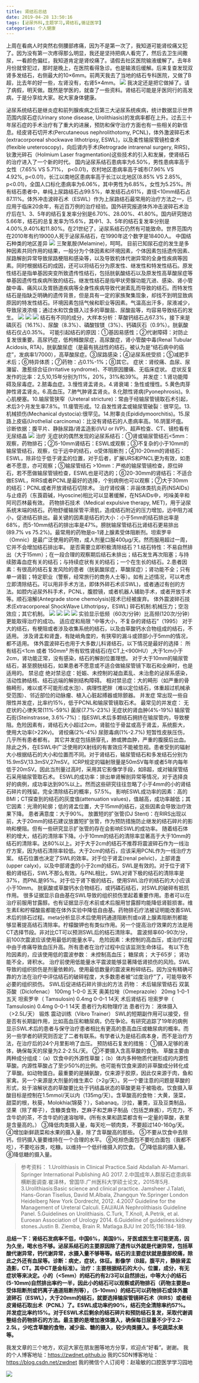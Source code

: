 ```yaml
---
title: 肾结石总结
date: 2019-04-28 13:50:16
tags: [泌尿外科,主题学习,肾结石,循证医学]
categories: 个人健康
---
```

上周在看病人时突然右侧腰部疼痛，因为不是第一次了，我知道可能肾绞痛又犯了。因为没有第一次疼得那么明显，我还是坚持把病人看完了，然后去卫生间撒尿，一看颜色偏红，我知道肯定是肾绞痛了。请假去社区医院输液缓解了。去年8月份就曾犯过，那时是晚上，在医院看得急诊。也是输液后缓解。后来复查发现双肾多发结石，右侧最大的10×6mm。前两天我去了当地的结石专科医院，又做了B超，比去年的好一些，左肾没有，右肾5×4mm。
![](https://zymblog-1258069789.cos.ap-chengdu.myqcloud.com/blog0119-sjszj/01.png)
我决定还是把它做掉了。请了病假，明天做。既然是学医的，就查了一些资料。肾结石可能是牙医同行的高发病，于是分享给大家。祝大家身体健康。

泌尿系统结石是继炎症和前列腺疾病之后第三大泌尿系统疾病，统计数据显示世界范围内尿石症(Urinary stone disease, Urolithiasis)的发病率都在上升。过去三十年尿石症的手术治疗有了重大的进展，预防和保守治疗方面也有一些相关的新信息。经皮肾石切开术(Percutaneous nephrolithotomy, PCNL)，体外激波碎石术(extracorporeal shockwave lithotripsy, ESWL)，以及柔性输尿管镜检查术(flexible ureteroscopy)，向后肾内手术(Retrograde intrarenal surgery, RIRS)，钬激光碎石（Holmium Laser fragmentation)这些技术的引入和发展，使肾结石的治疗进入了一个新的时代。
国内泌尿系结石患病率为6.50%，男性患病率高于女性（7.65% VS 5.71%， p<0.01)，农村地区患病率高于城市(7.96% VS 4.92%, p<0.01)，长江以南地区患病率高于长江以北地区(8.85% VS 2.85%, p<0.01)，全国人口标化患病率为6.06%，其中男性为6.85%，女性为5.25%。所有结石患者中，单纯上尿路结石占99.5%，单发结石占61%，直径<10mm结石占87.11%。体外冲击波碎石术（ESWL）作为上尿路结石最常用的治疗方法之一，已应用于临床20余年，有近百万例的治疗经验。国外研究报道体外冲击波碎石术治疗后在1、3、5年的结石复发率分别是6.70%、28.00%、41.80%。国内研究随访5.66年，结石的总复发率为15.6%，其中1、3、5年的结石复发率分别是4.00%,9.40%和11.80%。在21世纪了，泌尿系结石仍然有可能致命。世界范围内在2010年有约19000人死于泌尿系结石，在1990年这个数字是18400人。
中国结石种类的地区差异
![](https://zymblog-1258069789.cos.ap-chengdu.myqcloud.com/blog0119-sjszj/02.png)
三聚氰胺(Melamine)，呵呵。
目前已知尿石症的发生是多种因素共同作用的结果，一般分为个体因素和环境因素，个体因素包括遗传因素、尿路解剖异常导致尿路梗阻和感染等，以及导致机体代谢异常的全身性疾病等因素。同时根据结石的成因，还可以将结石分为原发性、继发性和特发性结石。原发性结石是指单基因突变所致遗传性结石，包括胱氨酸结石以及原发性高草酸尿症等单基因遗传性疾病所致的结石。继发性结石是指甲状旁腺功能亢进、感染、肾小管酸中毒、痛风以及胃肠道疾病等全身性疾病导致代谢紊乱而导致的结石。而特发性结石是指缺乏明确的遗传背景，但是具有一定的家族聚集现象，却找不到明显致病原因的特发性结石。环境因素包括气候和职业等因素。气温高出汗多，尿液减少，导致尿液浓缩；通过水和饮食摄入过多的草酸盐、尿酸盐等，均容易导致结石的发生。
![](https://zymblog-1258069789.cos.ap-chengdu.myqcloud.com/blog0119-sjszj/03.png)
![](https://zymblog-1258069789.cos.ap-chengdu.myqcloud.com/blog0119-sjszj/04.png)
![](https://zymblog-1258069789.cos.ap-chengdu.myqcloud.com/blog0119-sjszj/05.png)
结石有不同的成分，大样本分析：草酸钙结石占67.3%，接下来是磷灰石（16.1%）、尿酸（8.3%）、磷酸铵镁（3%）、钙磷灰石（0.9%）。胱氨酸结石仅占0.35%。
可能引起结石的原因：①基因易感性；②代谢障碍：对防止复发很重要。高尿钙症，低枸橼酸尿症，高尿酸症，肾小管酸中毒(Renal Tubular Acidosis, RTA)，胱氨酸尿症（是最有挑战性的结石，被认为是“结石病中的癌症”，发病率1/7000），高草酸尿症。③尿路感染；④泌尿系统受损；⑤减肥手术后；⑥特异体质；⑦药物：占0.1%-1%；⑧其它。
症状：肾绞痛、血尿、尿潴留、激惹综合征(Irritative syndrome)、不明原因腰痛、无临床症状。
症状反复发作的比率：2,5,10,15年分别为11%，20%，31%和39%。
并发症：1.肾功能障碍及尿毒症。2.脓毒血症。3.慢性肾盂肾炎。4.肾衰竭：急性或慢性。5.黄色肉芽肿性肾盂肾炎。6.高血压。7.肺气肿肾盂肾炎。8.化脓性肾病(Pyonephrosis)。9.心肌梗塞。10.输尿管狭窄（Ureteral stricture)：常由于经输尿管镜取石术引起，术后3个月发生率7.8%。11.瘘管形成。12.自发性肾盂或输尿管破裂：很罕见。13.机械损伤(Mechanical dystocia):很罕见。14.附睾炎(Epididymoorchitis)。15.尿路上皮癌(Urothelial carcinoma)：比没有肾结石的人患病率高。16.阴茎坏疽。
诊断依据：腹平片、静脉尿路/肾盂造影(IVU or IVP)、超声检查、CT、镜检看有无尿结晶
![](https://zymblog-1258069789.cos.ap-chengdu.myqcloud.com/blog0119-sjszj/06.png)
治疗
无症状的偶然发现的泌尿系结石：①肾或输尿管结石<5mm：观察，药物排石；②5-10mm肾结石：ESWL或观察；③不复杂的小于10mm的输尿管结石，观察，位于远中的结石，α受体阻断剂；④10-20mm的肾结石：ESWL，除非位于低于肾盂的位置，对于后者，扩展URS和PNCL更为有效，如患者不愿意，亦可观察；⑤输尿管结石 >10mm：严格的输尿管镜检查，原位碎石，若不愿做输尿管镜检查，ESWL也是可选的；⑥20-30mm的肾结石：不适合做ESWL，RIRS或者PCNL是最好的选择，个别病例也可以观察；⑦大于30mm的结石：PCNL或者开放肾结石切除术。
治疗肾绞痛：非甾体类抗炎药(NSAIDs）与止痉药（东莨菪碱，Hyoscine)相比可以显著缓解，在NSAIDs中，吲哚美辛和阿司匹林最有效。
药物排石技术（Medical expulsive therapy, MET)，用于泌尿系统末端的结石。药物舒缓输尿管平滑肌，造成结石附近的压力增加，远中阻力减小，促进结石排出。最关键的因素是结石的大小：小于5mm的结石排出率是68%，而5-10mm结石的排出率是47%。膀胱输尿管结石比肾结石更易排出(89.7% vs 75.2%)。最常用的药物是α-1肾上腺素受体阻断剂。坦索罗辛（Omnic）是最广泛使用的药物，成人剂量口服400μg/天。然而服用超过一周，它并不会增加结石排出率。
是否需要立即积极清除结石？1.结石特性：不易自然排出（大于15mm）；在一段合理的观察期后结石未排出；结石发生再次阻塞；与持续脓毒血症有关的结石；与持续症状有关的结石；一个在生长的结石。2.患者因素：有很高的结石复发风险的患者（胱氨酸尿症，草酸尿症）；肾功能不全；只有单一肾脏；特定职业（警察，经常旅行的商务人士等）。如有上述情况，可以考虑立即清除结石。可以用非手术方法，即体外碎石术(ESWL)，或者通过有创的方法。如腔内泌尿外科手术，PCNL，腹腔镜，或者机器人辅助手术，或者开放手术等。顺石溶解(Antegrade stone chemolysis)技术已经被废弃。
体外震波碎石技术(Extracorporeal ShockWave Lithotripsy，ESWL)
碎石机制:机械压力；空泡效应；其它机制。
![](https://zymblog-1258069789.cos.ap-chengdu.myqcloud.com/blog0119-sjszj/07.png)
![](https://zymblog-1258069789.cos.ap-chengdu.myqcloud.com/blog0119-sjszj/08.png)
![](https://zymblog-1258069789.cos.ap-chengdu.myqcloud.com/blog0119-sjszj/09.png)
![](https://zymblog-1258069789.cos.ap-chengdu.myqcloud.com/blog0119-sjszj/10.png)
实验显示低频（60次/分钟）比高频(120次/分钟）更能取得治疗的成功。
适应症和局限
“中等大小，不复杂的肾结石”（1995）
对于大的结石，有梗阻或者涉及收集系统的结石，以及由草酸钙水合物组成的结石，不适用。
涉及肾盂和肾盏，有陡峭角度的，有狭窄的漏斗或颈部小于5mm的情况，都不适用。
体外震波碎石也用于大多数儿科肾结石，以下情况是最好的选择：
所有结石<1cm 或者 150mm²
所有软性肾结石(在CT上<900HU）,大于1cm小于2cm，肾功能正常，没有感染，结石的解剖位置理想。
对于大于10mm的输尿管结石，甚至膀胱结石，如果患者不愿意或不适合做输尿管镜下取石和全麻时，也是适用的。
禁忌症
绝对禁忌症：妊娠、未控制的凝血紊乱、未治愈的泌尿系感染，活动性肺结核、结石远端的解剖结构障碍。
相对禁忌症：大的畸形（如严重的骨骼畸形，难以或不可能形成水泡）、病理性肥胖（难以定位结石，体重超过机械承受范围）、邻近部位的动脉瘤、植入心脏起搏器或除颤器。
并发症
常出现一些自限性并发症，比率约15%，低于PCNL和输尿管镜取石术。
最常见的并发症：
无症状的心律失常(11%-59%)
菌尿(7.7%-23%)
无症状的肾血肿(4%-19%)
输尿管石街(Steinstrasse, 3.6%-7%)：指ESWL术后多颗结石拥挤在输尿管内，导致梗阻。危险因素有，肾结石大小超过2cm，肾脏位于骨盆或高于肾盂，系统膨大，使用大功率(>22Kv)。
肾绞痛(2%-4%)
尿脓毒病(1%-2.7%)
短暂性皮肤压伤，几乎所有患者都有。
其它并发症包括肠穿孔，肺或脾血肿，严重的腹膜后出血。
除此之外，在ESWL中广泛使用的X射线的有害效应不能被忽视。患者受到的辐射大小根据结石的大小和位置而不同。对于肾结石，输尿管结石和多发结石分别为15.9mSV,13.3mSV,27mSV。ICRP规定的辐射限量是50mSV每年或者5年内每年低于20mSV。因此当剂量过高时，采用其它影像学手段，如B超，或对输尿管结石采用输尿管取石术。
ESWL的成功率：排出单肾解剖异常等情况，对于选择良好的病例，成功率达到90%以上。然而这些研究往往忽略了小于4mm的小的肾结石碎片的残留。完全清除结石的概率，57.5%。
影响ESWL成功率的因素：高的BMI；CT探查到的结石的灰度值(attenuation values)，值越高，成功率越低；其它因素：光滑的轮廓；低的肾盂位置，大于15mm的结石，这些因素会导致治疗效果下降。
患者满意度：大于90%。
放置短的扩张管(DJ Stent)：在RIRS出现以前，大于20mm的结石建议放置短扩张管，作为预防措施防止继发的结石碎片的影响和梗阻。但有一些研究显示扩张管的存在会影响ESWL的成功率。
随着结石体积的增大，结石的清除率下降。小于10mm的结石的清除率显著高于大于10mm的结石的清除率。达80%以上。对于大于2cm的结石不推荐将震波碎石作为一线治疗方案，因为结石清除率较低。大于2cm的结石，应该采用PCNL作为一线治疗方案。
结石位置也决定了SWL的效率。对于位于肾盂(renal pelvic)，上部肾盏(upper calyx)，以及中部肾盏的小于2cm的结石，SWL是有效的。对于位于肾下极的肾结石，SWL不那么有效。与PNL相比，SWL对肾下极的结石的清除率是37%，而PNL是95%。对于位于肾下极的结石，使用SWL治疗的结石的大小应该小于10mm。
胱氨酸或草酸钙水合物结石，或钙磷石结石，对SWL的破碎有抵抗作用。
很多证据显示自由基在SWL导致的组织损伤里起着重要作用。患者可以在治疗前服用甘露醇。也有证据显示在术前或术后服用甘露醇均能降低肾脏损害。维生素E和柠檬酸盐都能在体外实验中降低自由基。药物排石疗法被证明能改善SWL术后的排石过程。meta分析显示术后使用钙通道阻断剂或α肾上腺素阻断剂都能够显著提高结石清除率。柠檬酸钾也有类似作用。另一个提高治疗效果的方法是用CT选择节段。非对比CT可以预测SWL后的结石清除率。
震波频率60-90次/分，前100次震波应该使用最低的能量水平。
危险因素：未控制的高血压，或治疗过程中由于疼痛导致血压升高。所有患者在治疗过程中应该监测生命体征。
有以下危险因素的，应该使用低的震波参数：
未控制高血压；
糖尿病；
大于65岁；
肾功能不全，肾积水。
治疗前使用低能量水平震波能够显著降低肾损伤的风险。SWL导致的组织损伤是剂量依赖的。使用最低数量的震波来粉碎结石。因为没有精确可靠的方法在治疗中评估结石的破碎程度，大多数患者被“过度治疗”了，可能导致不必要的组织损伤。
SWL后促进结石碎片排出的方法
药物：
术后输尿管结石
双氯芬酸（Diclofenac）          100mg 1-0-0 五天
奥美拉唑（Omeprazole）        20mg 1-0-1 五天
坦索罗辛（ Tamsulosin)          0.4mg 0-0-1 14天
术后肾结石
坦索罗辛（ Tamsulosin)          0.4mg 0-0-1 14天
患者行为和物理疗法
患者行为：
液体摄入（>2.5L/天）
锻炼
震动训练（Vibro Trainer）
SWL的短期副作用可以接受，但是否有长期副作用，比如高血压和糖尿病，仍在争论。有研究追踪了19年的病例显示SWL术后的患者与保守治疗患者相比有更高的患高血压或糖尿病的概率。而另一些学者的研究则否定了二者有联系。有学者认为是结石病本身，而不是治疗方法，在治疗后的24个月里影响了血压。
预防结石复发的措施：
①摄入足够的液体，确保每天的尿量为2.2-2.5L/天。
②不要摄入含高草酸的食物。
草酸主要由两种成分组成：（a）饮食中的外源性草酸；（b）体内多种物质代谢形成的内源性草酸。内源性草酸占了至少50%的比例。也可能有饮食来源的非草酸成分转化成了草酸。如动物蛋白。最重要的是脯氨酸，仅来源于胶原，因此仅来源于肉，鱼和家禽。另一个来源是大剂量的维生素C（>2g/天）。另一个要注意的问题是草酸的形式，处于溶解状态的草酸要比处于钙结晶状态的草酸更易于被吸收。饮食摄入草酸目标是控制在1.5mmol/天以内（135mg/天）。含草酸高的食物：大黄，菠菜，甜菜的根，秋葵，Molokhia(锦葵？），Sabanaq，沙拉，薯类，豆及豆类制品，坚果（除了椰子），含糠类食物，芝麻子和芝麻子制品（包括芝麻酱），巧克力，不含牛奶的茶，不含牛奶的速溶咖啡。(所有水果和蔬菜都含有一定量的草酸，表里是含量高的。）
③降低肉类摄入量，每天吃一顿肉类，不要超过140-160g/天。
④增加新鲜蔬菜和水果的摄入量，除了含草酸高的那些。
⑤不要从饮食中去除钙，但钙摄入量要维持在一个合理的水平。
⑥吃棕色面包不要吃白面包（我都不吃），不要吃谷类，吃糠。以维持一个低纤维摄入的饮食。
⑦降低盐的摄入量。
⑧降低糖的摄入量。

>参考资料：
>1.Urolithiasis in Clinical Practice.Said Abdallah Al-Mamari. Springer International Publishing AG 2017.
2.中国成年人群尿石症患病率横断面调查.崔泽林，曾国华.广州医科大学硕士论文，2015年5月.
3.Urolithiasis:Basic science and clinical practice. Jamsheer J.Talati, Hans-Goran Tiselius, David M.Albala, Zhangqun Ye.Springer London Heidelberg New York Dordrecht, 2012.
4.2007 Guideline for the Management of Ureteral Calculi. EAU/AUA Nephrolithiasis Guideline Panel.
5.Guidelines on Urolithiasis. C.Turk, T.Knoll, A.Petrik, et al. Euroean Association of Urology 2014.
6.Guideline of guidelines:kidney stones.Justin B. Ziemba, Brain R. Matlaga.BJU Int 2015;116:184-189.

**总结一下：肾结石发病率不低，中国6%，美国9%，牙医或医生里可能更高，因为久坐，喝水也不够。泌尿系结石的主要原因除了遗传以外就是代谢异常，包括草酸代谢异常，钙代谢异常，水摄入量不够等等。结石的主要症状就是腹部绞痛，除此之外还有血尿等。诊断：病史，症状，体征。影像学（B超，腹平片，静脉肾盂造影，CT。其中CT是金标准）。治疗：主要根据结石的大小，位置，成分，有无症状等来决定。小的（<5mm）的结石约有2/3可以自然排出，中等大小的结石(5-10mm)自然排出率约一半，因此小的结石可以观察或药物排石（药物主要是α受体阻断剂或钙离子通道阻断剂等），（5-10mm）的结石可以药物排石或体外震波碎石（ESWL），大于20mm的结石，就要选择输尿管镜碎石术（RIRS）或者经皮肾结石取出术（PCNL）了。ESWL成功率约90%，结石完全清除率约57%。并发症比率约15%。对于ESWL术后剩余的结石碎片和预防结石复发，采取代谢调整结合药物排石的方法。最主要的是增加液体摄入，确保每日尿量不少于2.2-2.5L，少吃含草酸的食物，减少盐、糖的摄入，较少肉类摄入。多吃蔬菜水果等。**

我发文章的三个地方，欢迎大家在朋友圈等地方分享，欢迎点“好看”。谢谢。
我的个人博客地址：https://zwdnet.github.io
我的CSDN博客地址：https://blog.csdn.net/zwdnet
我的微信个人订阅号：赵瑜敏的口腔医学学习园地

![](https://zymblog-1258069789.cos.ap-chengdu.myqcloud.com/other/wx.jpg)